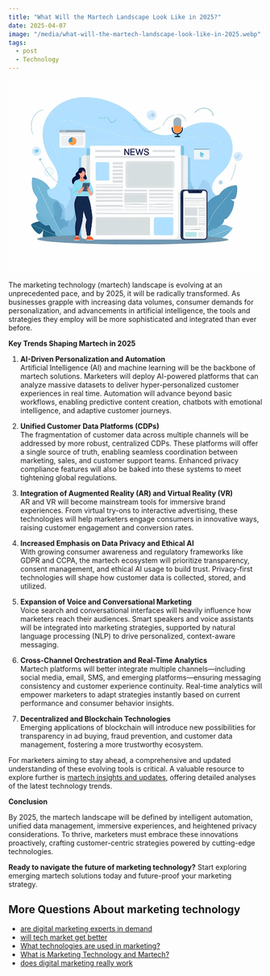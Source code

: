 ```yaml
---
title: "What Will the Martech Landscape Look Like in 2025?"
date: 2025-04-07
image: "/media/what-will-the-martech-landscape-look-like-in-2025.webp"
tags:
  - post
  - Technology
---
```


![What Will the Martech Landscape Look Like in 2025?](/media/what-will-the-martech-landscape-look-like-in-2025.webp)

The marketing technology (martech) landscape is evolving at an unprecedented pace, and by 2025, it will be radically transformed. As businesses grapple with increasing data volumes, consumer demands for personalization, and advancements in artificial intelligence, the tools and strategies they employ will be more sophisticated and integrated than ever before.

**Key Trends Shaping Martech in 2025**

1. **AI-Driven Personalization and Automation**  
   Artificial Intelligence (AI) and machine learning will be the backbone of martech solutions. Marketers will deploy AI-powered platforms that can analyze massive datasets to deliver hyper-personalized customer experiences in real time. Automation will advance beyond basic workflows, enabling predictive content creation, chatbots with emotional intelligence, and adaptive customer journeys.

2. **Unified Customer Data Platforms (CDPs)**  
   The fragmentation of customer data across multiple channels will be addressed by more robust, centralized CDPs. These platforms will offer a single source of truth, enabling seamless coordination between marketing, sales, and customer support teams. Enhanced privacy compliance features will also be baked into these systems to meet tightening global regulations.

3. **Integration of Augmented Reality (AR) and Virtual Reality (VR)**  
   AR and VR will become mainstream tools for immersive brand experiences. From virtual try-ons to interactive advertising, these technologies will help marketers engage consumers in innovative ways, raising customer engagement and conversion rates.

4. **Increased Emphasis on Data Privacy and Ethical AI**  
   With growing consumer awareness and regulatory frameworks like GDPR and CCPA, the martech ecosystem will prioritize transparency, consent management, and ethical AI usage to build trust. Privacy-first technologies will shape how customer data is collected, stored, and utilized.

5. **Expansion of Voice and Conversational Marketing**  
   Voice search and conversational interfaces will heavily influence how marketers reach their audiences. Smart speakers and voice assistants will be integrated into marketing strategies, supported by natural language processing (NLP) to drive personalized, context-aware messaging.

6. **Cross-Channel Orchestration and Real-Time Analytics**  
   Martech platforms will better integrate multiple channels—including social media, email, SMS, and emerging platforms—ensuring messaging consistency and customer experience continuity. Real-time analytics will empower marketers to adapt strategies instantly based on current performance and consumer behavior insights.

7. **Decentralized and Blockchain Technologies**  
   Emerging applications of blockchain will introduce new possibilities for transparency in ad buying, fraud prevention, and customer data management, fostering a more trustworthy ecosystem.

For marketers aiming to stay ahead, a comprehensive and updated understanding of these evolving tools is critical. A valuable resource to explore further is [martech insights and updates](https://marketer.it.com/posts/martech), offering detailed analyses of the latest technology trends.

**Conclusion**

By 2025, the martech landscape will be defined by intelligent automation, unified data management, immersive experiences, and heightened privacy considerations. To thrive, marketers must embrace these innovations proactively, crafting customer-centric strategies powered by cutting-edge technologies.

**Ready to navigate the future of marketing technology?** Start exploring emerging martech solutions today and future-proof your marketing strategy.

## More Questions About marketing technology

- [are digital marketing experts in demand](/posts/are-digital-marketing-experts-in-demand)
- [will tech market get better](/posts/will-tech-market-get-better)
- [What technologies are used in marketing?](/posts/what-technologies-are-used-in-marketing)
- [What is Marketing Technology and Martech?](/posts/what-is-marketing-technology-and-martech)
- [does digital marketing really work](/posts/does-digital-marketing-really-work)
